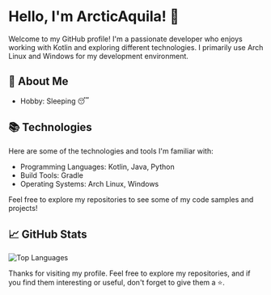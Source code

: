# Hello, I'm ArcticAquila! 👋

Welcome to my GitHub profile! I'm a passionate developer who enjoys working with Kotlin and exploring different technologies. I primarily use Arch Linux and Windows for my development environment.

## 💬 About Me

- Hobby: Sleeping 😴

## 📚 Technologies

Here are some of the technologies and tools I'm familiar with:

- Programming Languages: Kotlin, Java, Python
- Build Tools: Gradle
- Operating Systems: Arch Linux, Windows

Feel free to explore my repositories to see some of my code samples and projects!

## 📈 GitHub Stats

![Top Languages](https://github-readme-stats.vercel.app/api/top-langs/?username=ArcticAquila&layout=compact&theme=radical&include_forks=true&exclude_repo=android_kernel_samsung_a03,android_device_samsung_a03s)

Thanks for visiting my profile. Feel free to explore my repositories, and if you find them interesting or useful, don't forget to give them a ⭐️.
